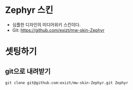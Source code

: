 # Zephyr 스킨
- 심플한 디자인의 미디어위키 스킨이다.
- Git: https://github.com/exizt/mw-skin-Zephyr


# 셋팅하기
## git으로 내려받기
```shell
git clone git@github.com:exizt/mw-skin-Zephyr.git Zephyr
```
